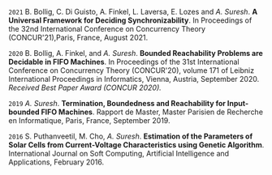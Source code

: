 

`2021`
B. Bollig, C. Di Guisto, A. Finkel, L. Laversa, E. Lozes and _A. Suresh_. __A Universal Framework for Deciding Synchronizability__. In Proceedings of the 32nd International Conference on Concurrency Theory (CONCUR'21),Paris, France, August 2021.

`2020`
B. Bollig, A. Finkel, and _A. Suresh_. __Bounded Reachability Problems are Decidable in FIFO Machines__. In Proceedings of the 31st International Conference on Concurrency Theory (CONCUR'20), volume 171 of Leibniz International Proceedings in Informatics, Vienna, Austria, September 2020. _Received Best Paper Award (CONCUR 2020)._

`2019`
_A. Suresh_. __Termination, Boundedness and Reachability for Input-bounded FIFO Machines__. Rapport de Master, Master Parisien de Recherche en Informatique, Paris, France, September 2019.

`2016` S. Puthanveetil, M. Cho, _A. Suresh_. __Estimation of the Parameters of Solar Cells from Current-Voltage Characteristics using Genetic Algorithm__. International Journal on Soft Computing, Artificial Intelligence and Applications, February 2016.
